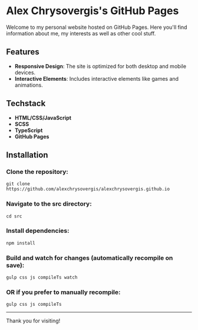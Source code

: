 # Alex Chrysovergis's GitHub Pages

Welcome to my personal website hosted on GitHub Pages. Here you'll find information about me, my interests as well as other cool stuff.

## Features

- **Responsive Design**: The site is optimized for both desktop and mobile devices.
- **Interactive Elements**: Includes interactive elements like games and animations.

## Techstack

- **HTML/CSS/JavaScript**
- **SCSS**
- **TypeScript**
- **GitHub Pages**

## Installation

### Clone the repository:

`git clone https://github.com/alexchrysovergis/alexchrysovergis.github.io`

### Navigate to the src directory:

`cd src`

### Install dependencies:

`npm install`

### Build and watch for changes (automatically recompile on save):

`gulp css js compileTs watch`

### OR if you prefer to manually recompile:

`gulp css js compileTs`

---

Thank you for visiting!
